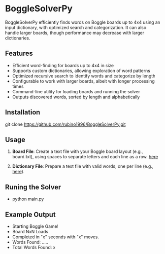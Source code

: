 # BoggleSolverPy
 BoggleSolverPy efficiently finds words on Boggle boards up to 4x4 using an input dictionary, with optimized search and categorization. It can also handle larger boards, though performance may decrease with larger dictionaries. 

 ## Features
- Efficient word-finding for boards up to 4x4 in size
- Supports custom dictionaries, allowing exploration of word patterns
- Optimized recursive search to identify words and categorize by length
- Configurable to work with larger boards, albeit with longer processing times
- Command-line utility for loading boards and running the solver
- Outputs discovered words, sorted by length and alphabetically

## Installation
git clone https://github.com/rubino1996/BoggleSolverPy.git

## Usage
1. **Board File**: Create a text file with your Boggle board layout (e.g., board.txt), using spaces to separate letters and each line as a row.
[here](board_4x4_v1.txt)

2. **Dictionary File**: Prepare a text file with valid words, one per line (e.g., [here](dictionary.txt)).

## Runing the Solver
- python main.py

## Example Output
- Starting Boggle Game!
- Board NxN Loads
- Completed in "x" seconds with "x" moves.
- Words Found: .....
- Total Words Found: x
